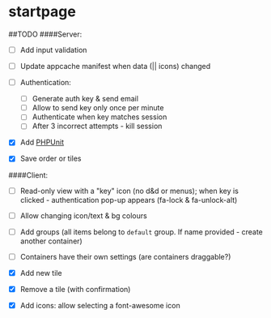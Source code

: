startpage
====


##TODO
####Server:
- [ ] Add input validation
- [ ] Update appcache manifest when data (|| icons) changed
- [ ] Authentication:
  - [ ] Generate auth key & send email
  - [ ] Allow to send key only once per minute
  - [ ] Authenticate when key matches session
  - [ ] After 3 incorrect attempts - kill session
- [x] Add [PHPUnit](https://phpunit.de/getting-started.html)
- [x] Save order or tiles


####Client:
- [ ] Read-only view with a "key" icon (no d&d or menus); when key is clicked - authentication pop-up appears (fa-lock & fa-unlock-alt)
- [ ] Allow changing icon/text & bg colours

- [ ] Add groups (all items belong to `default` group. If name provided - create another container)
- [ ] Containers have their own settings (are containers draggable?)
- [x] Add new tile
- [x] Remove a tile (with confirmation)
- [x] Add icons: allow selecting a font-awesome icon
